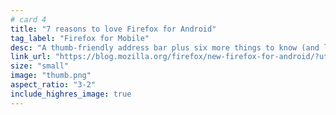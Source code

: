 ```yaml
---
# card 4
title: "7 reasons to love Firefox for Android"
tag_label: "Firefox for Mobile"
desc: "A thumb-friendly address bar plus six more things to know (and love) about the new Firefox for Android."
link_url: "https://blog.mozilla.org/firefox/new-firefox-for-android/?utm_source=www.mozilla.org&utm_medium=referral&utm_campaign=homepage&utm_content=card"
size: "small"
image: "thumb.png"
aspect_ratio: "3-2"
include_highres_image: true
---
```

